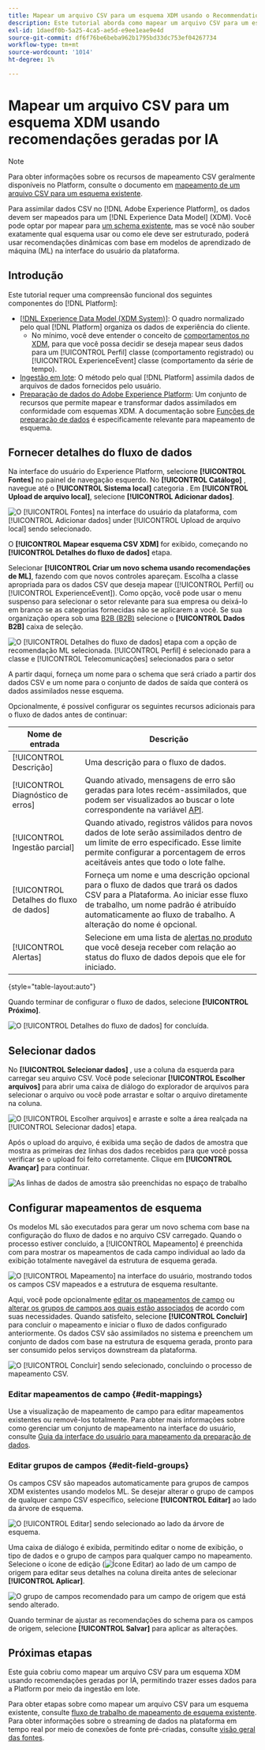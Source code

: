```yaml
---
title: Mapear um arquivo CSV para um esquema XDM usando o Recommendations gerado por IA
description: Este tutorial aborda como mapear um arquivo CSV para um esquema XDM usando recomendações geradas por IA.
exl-id: 1daedf0b-5a25-4ca5-ae5d-e9ee1eae9e4d
source-git-commit: df6f76be6beba962b1795bd33dc753ef04267734
workflow-type: tm+mt
source-wordcount: '1014'
ht-degree: 1%

---
```


# Mapear um arquivo CSV para um esquema XDM usando recomendações geradas por IA

>[!NOTE]
>
>Para obter informações sobre os recursos de mapeamento CSV geralmente disponíveis no Platform, consulte o documento em [mapeamento de um arquivo CSV para um esquema existente](./existing-schema.md).

Para assimilar dados CSV no [!DNL Adobe Experience Platform], os dados devem ser mapeados para um [!DNL Experience Data Model] (XDM). Você pode optar por mapear para [um schema existente](./existing-schema.md), mas se você não souber exatamente qual esquema usar ou como ele deve ser estruturado, poderá usar recomendações dinâmicas com base em modelos de aprendizado de máquina (ML) na interface do usuário da plataforma.

## Introdução

Este tutorial requer uma compreensão funcional dos seguintes componentes do [!DNL Platform]:

* [[!DNL Experience Data Model (XDM System)]](../../../xdm/home.md): O quadro normalizado pelo qual [!DNL Platform] organiza os dados de experiência do cliente.
   * No mínimo, você deve entender o conceito de [comportamentos no XDM](../../../xdm/home.md#data-behaviors), para que você possa decidir se deseja mapear seus dados para um [!UICONTROL Perfil] classe (comportamento registrado) ou [!UICONTROL ExperienceEvent] classe (comportamento da série de tempo).
* [Ingestão em lote](../../batch-ingestion/overview.md): O método pelo qual [!DNL Platform] assimila dados de arquivos de dados fornecidos pelo usuário.
* [Preparação de dados do Adobe Experience Platform](../../batch-ingestion/overview.md): Um conjunto de recursos que permite mapear e transformar dados assimilados em conformidade com esquemas XDM. A documentação sobre [Funções de preparação de dados](../../../data-prep/functions.md) é especificamente relevante para mapeamento de esquema.

## Fornecer detalhes do fluxo de dados

Na interface do usuário do Experience Platform, selecione **[!UICONTROL Fontes]** no painel de navegação esquerdo. No **[!UICONTROL Catálogo]** , navegue até o **[!UICONTROL Sistema local]** categoria . Em **[!UICONTROL Upload de arquivo local]**, selecione **[!UICONTROL Adicionar dados]**.

![O [!UICONTROL Fontes] na interface do usuário da plataforma, com [!UICONTROL Adicionar dados] under [!UICONTROL Upload de arquivo local] sendo selecionado.](../../images/tutorials/map-csv-recommendations/local-file-upload.png)

O **[!UICONTROL Mapear esquema CSV XDM]** for exibido, começando no **[!UICONTROL Detalhes do fluxo de dados]** etapa.

Selecionar **[!UICONTROL Criar um novo schema usando recomendações de ML]**, fazendo com que novos controles apareçam. Escolha a classe apropriada para os dados CSV que deseja mapear ([!UICONTROL Perfil] ou [!UICONTROL ExperienceEvent]). Como opção, você pode usar o menu suspenso para selecionar o setor relevante para sua empresa ou deixá-lo em branco se as categorias fornecidas não se aplicarem a você. Se sua organização opera sob uma [B2B (B2B)](../../../xdm/tutorials/relationship-b2b.md) selecione o **[!UICONTROL Dados B2B]** caixa de seleção.

![O [!UICONTROL Detalhes do fluxo de dados] etapa com a opção de recomendação ML selecionada. [!UICONTROL Perfil] é selecionado para a classe e [!UICONTROL Telecomunicações] selecionados para o setor](../../images/tutorials/map-csv-recommendations/select-class-and-industry.png)

A partir daqui, forneça um nome para o schema que será criado a partir dos dados CSV e um nome para o conjunto de dados de saída que conterá os dados assimilados nesse esquema.

Opcionalmente, é possível configurar os seguintes recursos adicionais para o fluxo de dados antes de continuar:

| Nome de entrada | Descrição |
| --- | --- |
| [!UICONTROL Descrição] | Uma descrição para o fluxo de dados. |
| [!UICONTROL Diagnóstico de erros] | Quando ativado, mensagens de erro são geradas para lotes recém-assimilados, que podem ser visualizados ao buscar o lote correspondente na variável [API](../../batch-ingestion/api-overview.md). |
| [!UICONTROL Ingestão parcial] | Quando ativado, registros válidos para novos dados de lote serão assimilados dentro de um limite de erro especificado. Esse limite permite configurar a porcentagem de erros aceitáveis antes que todo o lote falhe. |
| [!UICONTROL Detalhes do fluxo de dados] | Forneça um nome e uma descrição opcional para o fluxo de dados que trará os dados CSV para a Plataforma. Ao iniciar esse fluxo de trabalho, um nome padrão é atribuído automaticamente ao fluxo de trabalho. A alteração do nome é opcional. |
| [!UICONTROL Alertas] | Selecione em uma lista de [alertas no produto](../../../observability/alerts/overview.md) que você deseja receber com relação ao status do fluxo de dados depois que ele for iniciado. |

{style="table-layout:auto"}

Quando terminar de configurar o fluxo de dados, selecione **[!UICONTROL Próximo]**.

![O [!UICONTROL Detalhes do fluxo de dados] for concluída.](../../images/tutorials/map-csv-recommendations/dataflow-detail-complete.png)

## Selecionar dados

No **[!UICONTROL Selecionar dados]** , use a coluna da esquerda para carregar seu arquivo CSV. Você pode selecionar **[!UICONTROL Escolher arquivos]** para abrir uma caixa de diálogo do explorador de arquivos para selecionar o arquivo ou você pode arrastar e soltar o arquivo diretamente na coluna.

![O [!UICONTROL Escolher arquivos] e arraste e solte a área realçada na [!UICONTROL Selecionar dados] etapa.](../../images/tutorials/map-csv-recommendations/upload-files.png)

Após o upload do arquivo, é exibida uma seção de dados de amostra que mostra as primeiras dez linhas dos dados recebidos para que você possa verificar se o upload foi feito corretamente. Clique em **[!UICONTROL Avançar]** para continuar.

![As linhas de dados de amostra são preenchidas no espaço de trabalho](../../images/tutorials/map-csv-recommendations/data-uploaded.png)

## Configurar mapeamentos de esquema

Os modelos ML são executados para gerar um novo schema com base na configuração do fluxo de dados e no arquivo CSV carregado. Quando o processo estiver concluído, a [!UICONTROL Mapeamento] é preenchida com para mostrar os mapeamentos de cada campo individual ao lado da exibição totalmente navegável da estrutura de esquema gerada.

![O [!UICONTROL Mapeamento] na interface do usuário, mostrando todos os campos CSV mapeados e a estrutura de esquema resultante.](../../images/tutorials/map-csv-recommendations/schema-generated.png)

Aqui, você pode opcionalmente [editar os mapeamentos de campo](#edit-mappings) ou [alterar os grupos de campos aos quais estão associados](#edit-schema) de acordo com suas necessidades. Quando satisfeito, selecione **[!UICONTROL Concluir]** para concluir o mapeamento e iniciar o fluxo de dados configurado anteriormente. Os dados CSV são assimilados no sistema e preenchem um conjunto de dados com base na estrutura de esquema gerada, pronto para ser consumido pelos serviços downstream da plataforma.

![O [!UICONTROL Concluir] sendo selecionado, concluindo o processo de mapeamento CSV.](../../images/tutorials/map-csv-recommendations/finish-mapping.png)

### Editar mapeamentos de campo {#edit-mappings}

Use a visualização de mapeamento de campo para editar mapeamentos existentes ou removê-los totalmente. Para obter mais informações sobre como gerenciar um conjunto de mapeamento na interface do usuário, consulte [Guia da interface do usuário para mapeamento da preparação de dados](../../../data-prep/ui/mapping.md#mapping-interface).

### Editar grupos de campos {#edit-field-groups}

Os campos CSV são mapeados automaticamente para grupos de campos XDM existentes usando modelos ML. Se desejar alterar o grupo de campos de qualquer campo CSV específico, selecione **[!UICONTROL Editar]** ao lado da árvore de esquema.

![O [!UICONTROL Editar] sendo selecionado ao lado da árvore de esquema.](../../images/tutorials/map-csv-recommendations/edit-schema-structure.png)

Uma caixa de diálogo é exibida, permitindo editar o nome de exibição, o tipo de dados e o grupo de campos para qualquer campo no mapeamento. Selecione o ícone de edição (![Ícone Editar](../../images/tutorials/map-csv-recommendations/edit-icon.png)) ao lado de um campo de origem para editar seus detalhes na coluna direita antes de selecionar **[!UICONTROL Aplicar]**.

![O grupo de campos recomendado para um campo de origem que está sendo alterado.](../../images/tutorials/map-csv-recommendations/select-schema-field.png)

Quando terminar de ajustar as recomendações do schema para os campos de origem, selecione **[!UICONTROL Salvar]** para aplicar as alterações.

## Próximas etapas

Este guia cobriu como mapear um arquivo CSV para um esquema XDM usando recomendações geradas por IA, permitindo trazer esses dados para a Platform por meio da ingestão em lote.

Para obter etapas sobre como mapear um arquivo CSV para um esquema existente, consulte [fluxo de trabalho de mapeamento de esquema existente](./existing-schema.md). Para obter informações sobre o streaming de dados na plataforma em tempo real por meio de conexões de fonte pré-criadas, consulte [visão geral das fontes](../../../sources/home.md).
